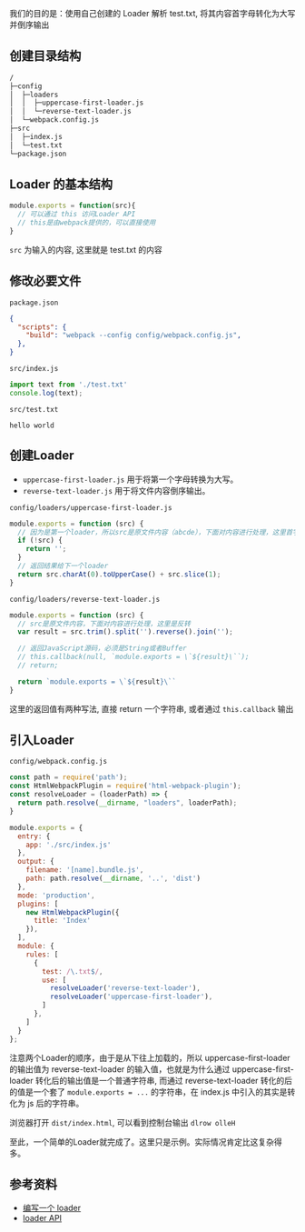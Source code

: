 我们的目的是：使用自己创建的 Loader 解析 test.txt, 将其内容首字母转化为大写并倒序输出

<a name="9d93e275"></a>
## 创建目录结构
```bash
/
├─config
│  ├─loaders
│  │  ├─uppercase-first-loader.js
│  │  └─reverse-text-loader.js
│  └─webpack.config.js
├─src
│  ├─index.js
│  └─test.txt
└─package.json
```

<a name="a2357c8c"></a>
## Loader 的基本结构
```javascript
module.exports = function(src){
  // 可以通过 this 访问Loader API
  // this是由webpack提供的，可以直接使用
}
```

`src` 为输入的内容, 这里就是 test.txt 的内容

<a name="40714252"></a>
## 修改必要文件
`package.json`
```json
{
  "scripts": {
    "build": "webpack --config config/webpack.config.js",
  },
}
```

`src/index.js`
```javascript
import text from './test.txt'
console.log(text);
```

`src/test.txt`
```
hello world
```

<a name="6399698d"></a>
## 创建Loader

- `uppercase-first-loader.js` 用于将第一个字母转换为大写。
- `reverse-text-loader.js` 用于将文件内容倒序输出。

`config/loaders/uppercase-first-loader.js`
```javascript
module.exports = function (src) {
  // 因为是第一个loader，所以src是原文件内容（abcde），下面对内容进行处理，这里首字符大写
  if (!src) {
    return '';
  }
  // 返回结果给下一个loader
  return src.charAt(0).toUpperCase() + src.slice(1);
}
```

`config/loaders/reverse-text-loader.js`
```javascript
module.exports = function (src) {
  // src是原文件内容，下面对内容进行处理，这里是反转
  var result = src.trim().split('').reverse().join('');

  // 返回JavaScript源码，必须是String或者Buffer
  // this.callback(null, `module.exports = \`${result}\``);
  // return;

  return `module.exports = \`${result}\``
}
```

这里的返回值有两种写法, 直接 return 一个字符串, 或者通过 `this.callback` 输出

<a name="b2c95264"></a>
## 引入Loader
`config/webpack.config.js`
```javascript
const path = require('path');
const HtmlWebpackPlugin = require('html-webpack-plugin');
const resolveLoader = (loaderPath) => {
  return path.resolve(__dirname, "loaders", loaderPath);
}

module.exports = {
  entry: {
    app: './src/index.js'
  },
  output: {
    filename: '[name].bundle.js',
    path: path.resolve(__dirname, '..', 'dist')
  },
  mode: 'production',
  plugins: [
    new HtmlWebpackPlugin({
      title: 'Index'
    }),
  ],
  module: {
    rules: [
      {
        test: /\.txt$/,
        use: [
          resolveLoader('reverse-text-loader'),
          resolveLoader('uppercase-first-loader'),
        ]
      },
    ]
  }
};
```

注意两个Loader的顺序，由于是从下往上加载的，所以 uppercase-first-loader 的输出值为 reverse-text-loader 的输入值，也就是为什么通过 uppercase-first-loader 转化后的输出值是一个普通字符串, 而通过 reverse-text-loader 转化的后的值是一个套了 `module.exports = ...` 的字符串，在 index.js 中引入的其实是转化为 js 后的字符串。

浏览器打开 `dist/index.html`, 可以看到控制台输出 `dlrow olleH`

至此，一个简单的Loader就完成了。这里只是示例。实际情况肯定比这复杂得多。

<a name="35808e79"></a>
## 参考资料

- [编写一个 loader](https://www.webpackjs.com/contribute/writing-a-loader/)
- [loader API](https://www.webpackjs.com/api/loaders/)


